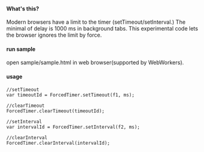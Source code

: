 #### What's this?

Modern browsers have a limit to the timer (setTimeout/setInterval.)
The minimal of delay is 1000 ms in background tabs.
This experimental code lets the browser ignores the limit by force.

#### run sample

open sample/sample.html in web browser(supported by WebWorkers).

#### usage

    //setTimeout
    var timeoutId = ForcedTimer.setTimeout(f1, ms);

    //clearTimeout
    ForcedTimer.clearTimeout(timeoutId);

    //setInterval
    var intervalId = ForcedTimer.setInterval(f2, ms);

    //clearInterval
    ForcedTimer.clearInterval(intervalId);
